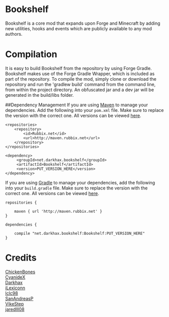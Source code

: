 Bookshelf
=========
Bookshelf is a core mod that expands upon Forge and Minecraft by adding new utilities, hooks and events which are publicly available to any mod authors. 

Compilation
===========
It is easy to build Bookshelf from the repository by using Forge Gradle. Bookshelf makes use of the Forge Gradle Wrapper, which is included as part of the repository. To compile the mod, simply clone or download the repository and run the 'gradlew build' command from the command line, from within the project directory. An obfuscated jar and a dev jar will be generated in the build/libs folder. 


##Dependency Management
If you are using [Maven](https://maven.apache.org/download.cgi) to manage your dependencies. Add the following into your `pom.xml` file. Make sure to replace the version with the correct one. All versions can be viewed [here](http://maven.rubbix.net/net/darkhax/bookshelf/Bookshelf/).
```
<repositories>
    <repository>
        <id>Rubbix.net</id>
        <url>http://maven.rubbix.net</url>
    </repository>
</repositories>

<dependency>
     <groupId>net.darkhax.bookshelf</groupId>
     <artifactId>Bookshelf</artifactId>
     <version>PUT_VERSION_HERE</version>
</dependency>
```

If you are using [Gradle](https://gradle.org) to manage your dependencies, add the following into your `build.gradle` file. Make sure to replace the version with the correct one. All versions can be viewed [here](http://maven.rubbix.net/net/darkhax/bookshelf/Bookshelf/).
```
repositories {

    maven { url 'http://maven.rubbix.net' }
}

dependencies {

    compile "net.darkhax.bookshelf:Bookshelf:PUT_VERSION_HERE"
}
```

Credits
=======
[ChickenBones](https://twitter.com/ChickenBones2)  
[CyanideX](https://twitter.com/theCyanideX)  
[Darkhax](https://twitter.com/Darkh4x)  
[iLexiconn](https://twitter.com/iLexiconn)   
[lclc98](https://twitter.com/lclc98)  
[SanAndreasP](https://twitter.com/SanAndreasP)  
[VikeStep](https://twitter.com/VikeStep)   
[jaredlll08](https://twitter.com/jaredlll08)  